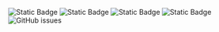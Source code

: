 ![Static Badge](https://img.shields.io/badge/blacklists-60-000000) ![Static Badge](https://img.shields.io/badge/blacklisted-2997239-cc0000) ![Static Badge](https://img.shields.io/badge/whitelisted-2242-00CC00) ![Static Badge](https://img.shields.io/badge/streaming_blacklist-28106-000000) ![GitHub issues](https://img.shields.io/github/issues/fabriziosalmi/blacklists)
